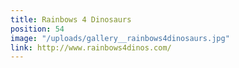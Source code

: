 ```yaml
---
title: Rainbows 4 Dinosaurs
position: 54
image: "/uploads/gallery__rainbows4dinosaurs.jpg"
link: http://www.rainbows4dinos.com/
---
```


